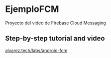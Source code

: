 # EjemploFCM

Proyecto del video de Firebase Cloud Messaging

## Step-by-step tutorial and video

[alvarez.tech/labs/android-fcm](https://alvarez.tech/labs/android-fcm)
